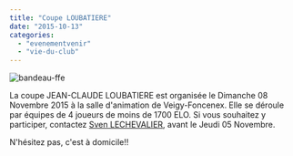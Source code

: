 ```yaml
---
title: "Coupe LOUBATIERE"
date: "2015-10-13"
categories: 
  - "evenementvenir"
  - "vie-du-club"
---
```


![bandeau-ffe](/wordpress-uploads/2015/10/bandeau-ffe.png)

La coupe JEAN-CLAUDE LOUBATIERE est organisée le Dimanche 08 Novembre 2015 à la salle d'animation de Veigy-Foncenex. Elle se déroule par équipes de 4 joueurs de moins de 1700 ELO. Si vous souhaitez y participer, contactez [Sven LECHEVALIER](mailto:sven.coordination@gmail.com "sven.coordination@gmail.com"), avant le Jeudi 05 Novembre.

N'hésitez pas, c'est à domicile!!
